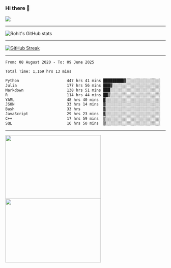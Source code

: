 ### Hi there 👋

 ![](https://komarev.com/ghpvc/?username=RohitRathore1&color=blueviolet)

<hr/>

![Rohit's GitHub stats](https://github-readme-stats.vercel.app/api?username=RohitRathore1&show_icons=true&theme=transparent)

<hr/>

[![GitHub Streak](http://github-readme-streak-stats.herokuapp.com?user=RohitRathore1&theme=dark&mode=weekly)](https://git.io/streak-stats)

<hr/>

<!--START_SECTION:waka-->

```txt
From: 08 August 2020 - To: 09 June 2025

Total Time: 1,169 hrs 13 mins

Python                     447 hrs 41 mins █████████▓░░░░░░░░░░░░░░░   38.29 %
Julia                      177 hrs 56 mins ███▓░░░░░░░░░░░░░░░░░░░░░   15.22 %
Markdown                   138 hrs 51 mins ███░░░░░░░░░░░░░░░░░░░░░░   11.88 %
R                          114 hrs 44 mins ██▒░░░░░░░░░░░░░░░░░░░░░░   09.81 %
YAML                       48 hrs 40 mins  █░░░░░░░░░░░░░░░░░░░░░░░░   04.16 %
JSON                       33 hrs 14 mins  ▓░░░░░░░░░░░░░░░░░░░░░░░░   02.84 %
Bash                       33 hrs          ▓░░░░░░░░░░░░░░░░░░░░░░░░   02.82 %
JavaScript                 29 hrs 23 mins  ▓░░░░░░░░░░░░░░░░░░░░░░░░   02.51 %
C++                        17 hrs 59 mins  ▒░░░░░░░░░░░░░░░░░░░░░░░░   01.54 %
SQL                        16 hrs 50 mins  ▒░░░░░░░░░░░░░░░░░░░░░░░░   01.44 %
```

<!--END_SECTION:waka-->

<hr/>

<p>
  <img src="https://wakatime.com/share/@TeAmp0is0N/3935ee43-08a3-493e-8b95-60c1f9204b15.svg" width="300" height="200">
  <img src="https://wakatime.com/share/@TeAmp0is0N/8717aacc-7340-44e0-abb1-987dc9823fcd.svg" width="300" height="200">
</p>




